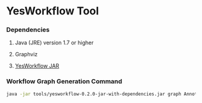 # YesWorkflow Tool

### Dependencies

1) Java (JRE) version 1.7 or higher

2) Graphviz

3) [YesWorkflow JAR](https://github.com/yesworkflow-org/yw-prototypes/releases/download/v0.2.0/yesworkflow-0.2.0-jar-with-dependencies.jar)

### Workflow Graph Generation Command

```bash
java -jar tools/yesworkflow-0.2.0-jar-with-dependencies.jar graph AnnotatedDataCleaningChanges.py | dot -Tpng -o DataCleaningChanges.png
```
